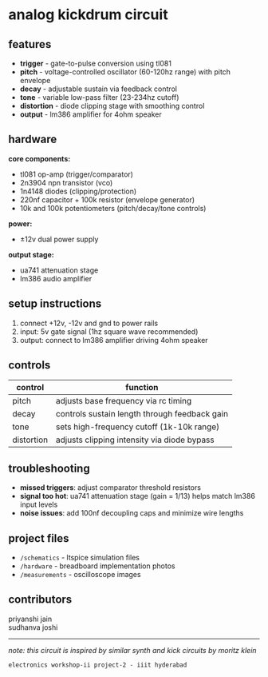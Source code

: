 # analog kickdrum circuit

## features
- **trigger** - gate-to-pulse conversion using tl081
- **pitch** - voltage-controlled oscillator (60-120hz range) with pitch envelope
- **decay** - adjustable sustain via feedback control
- **tone** - variable low-pass filter (23-234hz cutoff)
- **distortion** - diode clipping stage with smoothing control
- **output** - lm386 amplifier for 4ohm speaker

## hardware
**core components:**
- tl081 op-amp (trigger/comparator)
- 2n3904 npn transistor (vco)
- 1n4148 diodes (clipping/protection)
- 220nf capacitor + 100k resistor (envelope generator)
- 10k and 100k potentiometers (pitch/decay/tone controls)

**power:**
- ±12v dual power supply

**output stage:**
- ua741 attenuation stage
- lm386 audio amplifier

## setup instructions
1. connect +12v, -12v and gnd to power rails
2. input: 5v gate signal (1hz square wave recommended)
3. output: connect to lm386 amplifier driving 4ohm speaker

## controls
| control | function |
|---------|----------|
| pitch | adjusts base frequency via rc timing |
| decay | controls sustain length through feedback gain |
| tone | sets high-frequency cutoff (1k-10k range) |
| distortion | adjusts clipping intensity via diode bypass |

## troubleshooting
- **missed triggers**: adjust comparator threshold resistors
- **signal too hot**: ua741 attenuation stage (gain = 1/13) helps match lm386 input levels
- **noise issues**: add 100nf decoupling caps and minimize wire lengths

## project files
- `/schematics` - ltspice simulation files
- `/hardware` - breadboard implementation photos
- `/measurements` - oscilloscope images

## contributors
  priyanshi jain  
  sudhanva joshi

---
*note: this circuit is inspired by similar synth and kick circuits by moritz klein*

```
electronics workshop-ii project-2 - iiit hyderabad
```